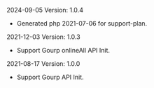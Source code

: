 2024-09-05 Version: 1.0.4
- Generated php 2021-07-06 for support-plan.

2021-12-03 Version: 1.0.3
- Support Gourp onlineAll API Init.

2021-08-17 Version: 1.0.0
- Support Gourp API Init.

